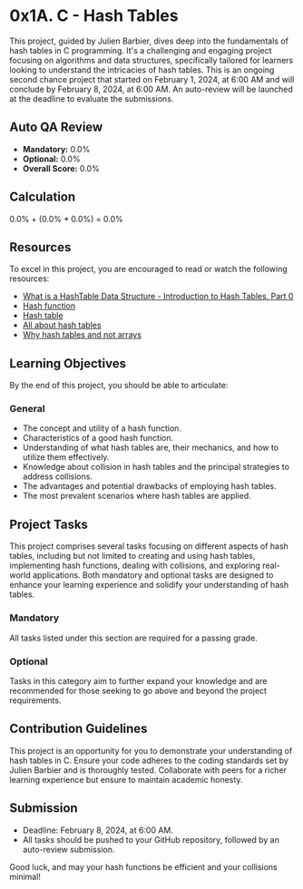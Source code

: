 # 0x1A. C - Hash Tables

This project, guided by Julien Barbier, dives deep into the fundamentals of hash tables in C programming. It's a challenging and engaging project focusing on algorithms and data structures, specifically tailored for learners looking to understand the intricacies of hash tables. This is an ongoing second chance project that started on February 1, 2024, at 6:00 AM and will conclude by February 8, 2024, at 6:00 AM. An auto-review will be launched at the deadline to evaluate the submissions.

## Auto QA Review
- **Mandatory:** 0.0%
- **Optional:** 0.0%
- **Overall Score:** 0.0%

## Calculation
0.0% + (0.0% * 0.0%) = 0.0%

## Resources
To excel in this project, you are encouraged to read or watch the following resources:
- [What is a HashTable Data Structure - Introduction to Hash Tables, Part 0](https://www.youtube.com/watch?v=MfhjkfocRR0)
- [Hash function](https://en.wikipedia.org/wiki/Hash_function)
- [Hash table](https://en.wikipedia.org/wiki/Hash_table)
- [All about hash tables](https://www.geeksforgeeks.org/hashing-data-structure/)
- [Why hash tables and not arrays](https://www.quora.com/Why-should-I-use-a-hash-table-instead-of-an-array)

## Learning Objectives
By the end of this project, you should be able to articulate:

### General
- The concept and utility of a hash function.
- Characteristics of a good hash function.
- Understanding of what hash tables are, their mechanics, and how to utilize them effectively.
- Knowledge about collision in hash tables and the principal strategies to address collisions.
- The advantages and potential drawbacks of employing hash tables.
- The most prevalent scenarios where hash tables are applied.

## Project Tasks
This project comprises several tasks focusing on different aspects of hash tables, including but not limited to creating and using hash tables, implementing hash functions, dealing with collisions, and exploring real-world applications. Both mandatory and optional tasks are designed to enhance your learning experience and solidify your understanding of hash tables.

### Mandatory
All tasks listed under this section are required for a passing grade.

### Optional
Tasks in this category aim to further expand your knowledge and are recommended for those seeking to go above and beyond the project requirements.

## Contribution Guidelines
This project is an opportunity for you to demonstrate your understanding of hash tables in C. Ensure your code adheres to the coding standards set by Julien Barbier and is thoroughly tested. Collaborate with peers for a richer learning experience but ensure to maintain academic honesty.

## Submission
- Deadline: February 8, 2024, at 6:00 AM.
- All tasks should be pushed to your GitHub repository, followed by an auto-review submission.

Good luck, and may your hash functions be efficient and your collisions minimal!

